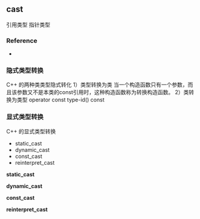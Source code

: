 ## cast

引用类型
指针类型


### Reference
-

### 隐式类型转换

C++ 的两种类类型隐式转化
1）类型转换为类
    当一个构造函数只有一个参数，而且该参数又不是本类的const引用时，这种构造函数称为转换构造函数。
2）类转换为类型
    operator const type-id() const

### 显式类型转换

C++ 的显式类型转换
- static_cast
- dynamic_cast
- const_cast
- reinterpret_cast

**static_cast**

**dynamic_cast**

**const_cast**

**reinterpret_cast**


